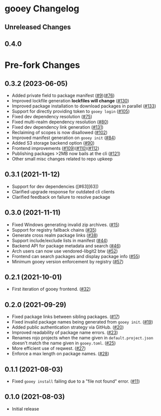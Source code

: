 # gooey Changelog

## Unreleased Changes

## 0.4.0 


# Pre-fork Changes

## 0.3.2 (2023-06-05)
* Added private field to package manifest ([#9])([#76])
* Improved lockfile generation **lockfiles will change** ([#130])
* Improved package installation to download packages in parallel ([#133])
* Support for directly providing token to `gooey login` ([#105][#105])
* Fixed dev dependency resolution ([#75])
* Fixed multi-realm dependency resolution ([#80])
* Fixed dev dependency link generation ([#131])
* Reclaiming of scopes is now disallowed ([#102])
* Improved manifest generation on `gooey init` ([#84])
* Added S3 storage backend option ([#90])
* Frontend improvements ([#109])([#110])([#112])
* Publishing packages >2MB now bails at the cli ([#121])
* Other small misc changes related to repo upkeep

[#9]: https://github.com/UpliftGames/wally/issues/9
[#105]: https://github.com/UpliftGames/wally/issues/105
[#75]: https://github.com/UpliftGames/wally/pull/75
[#80]: https://github.com/UpliftGames/wally/pull/80
[#131]: https://github.com/UpliftGames/wally/pull/131
[#102]: https://github.com/UpliftGames/wally/pull/102
[#76]: https://github.com/UpliftGames/wally/pull/76
[#84]: https://github.com/UpliftGames/wally/pull/84
[#90]: https://github.com/UpliftGames/wally/pull/90
[#109]: https://github.com/UpliftGames/wally/pull/109
[#110]: https://github.com/UpliftGames/wally/pull/110
[#112]: https://github.com/UpliftGames/wally/pull/112
[#130]: https://github.com/UpliftGames/wally/pull/130
[#133]: https://github.com/UpliftGames/wally/pull/133
[#121]: https://github.com/UpliftGames/wally/pull/121

## 0.3.1 (2021-11-12)
* Support for dev dependencies ([#63][63])
* Clarified upgrade response for outdated cli clients
* Clarified feedback on failure to resolve package

[#63]: https://github.com/UpliftGames/wally/pull/63

## 0.3.0 (2021-11-11)
* Fixed Windows generating invalid zip archives. ([#15][#15])
* Support for registry fallback chains ([#35][#35])
* Generate cross realm package links ([#38][#38])
* Support include/exclude lists in manifest ([#44][#44])
* Backend API for package metadata and search ([#46][#46])
* Arch users can now use vendored-libgit2 btw ([#52][#52])
* Frontend can search packages and display package info ([#55][#55])
* Minimum gooey version enforcement by registry ([#57][#57])

[#15]: https://github.com/UpliftGames/wally/issues/15
[#35]: https://github.com/UpliftGames/wally/pull/35
[#38]: https://github.com/UpliftGames/wally/pull/38
[#44]: https://github.com/UpliftGames/wally/pull/44
[#46]: https://github.com/UpliftGames/wally/pull/46
[#52]: https://github.com/UpliftGames/wally/pull/52
[#55]: https://github.com/UpliftGames/wally/pull/55
[#57]: https://github.com/UpliftGames/wally/pull/57

## 0.2.1 (2021-10-01)
* First iteration of gooey frontend. ([#32][#32])

[#32]: https://github.com/UpliftGames/wally/pull/32

## 0.2.0 (2021-09-29)
* Fixed package links between sibling packages. ([#17][#17])
* Fixed invalid package names being generated from `gooey init`. ([#19][#19])
* Added public authentication strategy via GitHub. ([#20][#20])
* Improved readability of package name errors. ([#23][#23])
* Renames rojo projects when the name given in `default.project.json` doesn't match the name given in `gooey.toml`. ([#25][#25])
* More efficient use of reqwest. ([#27][#27])
* Enforce a max length on package names. ([#28][#28])

[#17]: https://github.com/UpliftGames/wally/pull/17
[#19]: https://github.com/UpliftGames/wally/pull/19
[#20]: https://github.com/UpliftGames/wally/pull/20
[#23]: https://github.com/UpliftGames/wally/pull/23
[#25]: https://github.com/UpliftGames/wally/pull/25
[#27]: https://github.com/UpliftGames/wally/pull/27
[#28]: https://github.com/UpliftGames/wally/pull/28

## 0.1.1 (2021-08-03)
* Fixed `gooey install` failing due to a "file not found" error. ([#11][#11])

[#11]: https://github.com/UpliftGames/wally/pull/11

## 0.1.0 (2021-08-03)
* Initial release
